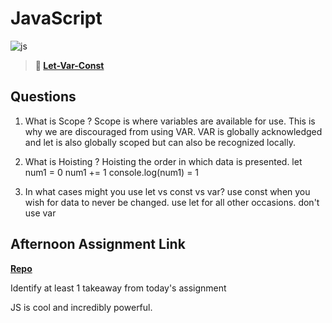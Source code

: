 # JavaScript

![js](https://bcw.blob.core.windows.net/public/img/courses/js.gif)

> **📖 [Let-Var-Const](https://codeworksacademy.com/fs-student-guide/resources/wk2/01-Let-Var-Const)**

## Questions

1. What is Scope ?
   Scope is where variables are available for use. This is why we are discouraged from using VAR. VAR is globally acknowledged and let is also globally scoped but can also be recognized locally.
2. What is Hoisting ?
   Hoisting the order in which data is presented.
   let num1 = 0
   num1 += 1
   console.log(num1) = 1

3. In what cases might you use let vs const vs var?
   use const when you wish for data to never be changed.
   use let for all other occasions.
   don't use var

## Afternoon Assignment Link

**[Repo](https://github.com/jon-cron/scoreboard)**

Identify at least 1 takeaway from today's assignment

JS is cool and incredibly powerful.
